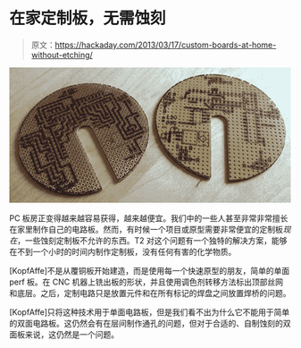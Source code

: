 # 在家定制板，无需蚀刻

> 原文：<https://hackaday.com/2013/03/17/custom-boards-at-home-without-etching/>

![PCB](img/df3036a3640d6068ec8b705a6432cde6.png)

PC 板房正变得越来越容易获得，越来越便宜。我们中的一些人甚至非常非常擅长在家里制作自己的电路板。然而，有时候一个项目或原型需要非常便宜的定制板*现在*，一些蚀刻定制板不允许的东西。T2 对这个问题有一个独特的解决方案，能够在不到一个小时的时间内制作定制板，没有任何有害的化学物质。

[KopfAffe]不是从覆铜板开始建造，而是使用每一个快速原型的朋友，简单的单面 perf 板。在 CNC 机器上铣出板的形状，并且使用调色剂转移方法标出顶部丝网和底层。之后，定制电路只是放置元件和在所有标记的焊盘之间放置焊桥的问题。

[KopfAffe]只将这种技术用于单面电路板，但是我们看不出为什么它不能用于简单的双面电路板。这仍然会有在层间制作通孔的问题，但对于合适的、自制蚀刻的双面板来说，这仍然是一个问题。